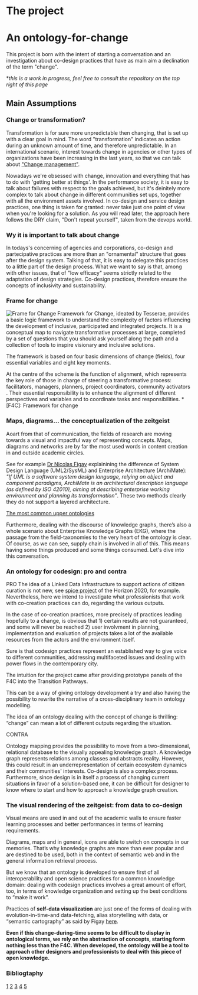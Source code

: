 # The project
# An ontology-for-change
This project is born with the intent of starting a conversation and an investigation about co-design practices that have as main aim a declination of the term "change".
  


**this is a work in progress, feel free to consult the repository on the top right of this page*

## Main Assumptions
### Change or transformation?
Transformation is for sure more unpredictable then changing, that is set up with a clear goal in mind. The word "transformation" indicates an action during an unknown amount of time, and therefore unpredictable.
In an international scenario,  interest towards change in agencies or other types of organizations have been increasing in the last years, so that we can talk about ["Change management"](https://www.open-knowledge.it/service-design-e-change-management/). 

Nowadays we're obsessed with change, innovation and everything that has to do with 'getting better at things'. In the performance society, it is easy to talk about failures with respect to the goals achieved, but it's deinitely more complex to talk about change in different communities set ups, together with all the environment assets involved.
In co-design and service design practices, one thing is taken for granted: never take just one point of view when you're looking for a solution.
As you will read later, the approach here follows the DRY claim, "Don't repeat yourself", taken from the devops world.

### Wy it is important to talk about change
In todays's concerning of agencies and corporations,  co-design and partecipative practices are more than an "ornamental" structure that goes after the design system. Talking of that, it is easy to delegate this practices to a little part of the design process. 
What we want to say is that, among with other issues, that of "low efficacy" seems strictly related to the adaptation of design strategies. Co-design practices, therefore ensure the concepts of inclusivity and sustainability.

### Frame for change
![Frame for Change](TSRProject/TSROnto/docs/img/Tesserae_Frame4Change-09.jpg)
Framework for Change, ideated by Tesserae, provides a basic logic framework to understand the complexity of factors influencing the development of inclusive, participated and integrated projects. It is a conceptual map to navigate transformative processes at large, completed by a set of questions that you should ask yourself along the path and a collection of tools to inspire visionary and inclusive solutions.

The framework is based on four basic dimensions of change (fields), four essential variables and eight key moments.

At the centre of the scheme is the function of alignment, which represents the key role of those in charge of steering a transformative process: facilitators, managers, planners, project coordinators,  community activators . Their essential responsibility is to enhance the alignment of different perspectives and variables and to coordinate tasks and responsibilities.
*[F4C]: Framework for change

### Maps, diagrams… the conceptualization of the zeitgeist
Aoart from that of communication, the fields of research are moving towards a visual and impactful way of representing concepts. Maps, diagrams and networks are by far the most used words in content creation in and outside academic circles.

See for example [Dr Nicolas Figay](https://www.linkedin.com/pulse/upper-ontologies-dr-nicolas-figay/) explainining the difference of System Design Language (UML2/SysML) and Enterprise Architecture (ArchiMate): *"If UML is a software system design language, relying on object and component paradigms, ArchiMate is an architectural description language (as defined by ISO 42010), aiming at describing enterprise working environment and planning its transformation”*. These two methods clearly they do not support a layered architecture.

[The most common upper ontologies](/ontologies.jpg)

Furthermore, dealing with the discourse of knowledge graphs, there’s also a whole scenario about Enterprise Knowledge Graphs (EKG), where the passage from the field-taxonomies to the very heart of the ontology is clear. Of course, as we can see,  supply chain is involved in all of this. This means having some things produced and some things consumed. Let's dive into this conversation.

### An ontology for codesign: pro and contra
PRO
The idea of a Linked Data Infrastructure to support actions of citizen curation is not new, see [spice project](https://github.com/AKSW/w3id-tester/tree/f370c58b425e32fd0f709142563b9832266673ee/w3id/spice) of the Horizon 2020, for example. Nevertheless, here we intend to investigate what professionists that work with co-creation practices can do, regarding the various outputs.

In the case of co-creation practices, more precisely of practices leading hopefully to a change, is obvious that 1) certain results are not guaranteed, and some will never be reached 2) user involvment in planning, implementation and evaluation of projects takes a lot of the available resources from the actors and the environment itself.

Sure is that codesign practices represent an established way to give voice to different communities, addressing multifaceted issues and dealing with power flows in the contemporary city.

The intuition for the project came after providing prototype panels of the F4C into the Transition Pathways.

This can be a way of giving ontology development a try and also having the possibility to rewrite the narrative of a  cross-disciplinary team in ontology modelling.

The idea of an ontology dealing with the concept of change is thrilling: “change” can mean a lot of different outputs regarding the situation.

CONTRA

Ontology mapping provides the possibility to move from a two-dimensional, relational database to the visually appealing knowledge graph. A knowledge graph represents relations among classes and abstracts reality. However, this could result in an underrepresentation of certain ecosystem dynamics and their communities' interests. Co-design is also a complex process. Furthermore, since design is in itself a process of changing current situations in favor of a solution-based one, it can be difficult for designer to know where to start and how to approach a knowledge graph creation.


### The visual rendering of the zeitgeist: from data to co-design
Visual means are used in and out of the academic walls to ensure faster learning processes and better performances in terms of learning requirements.

Diagrams, maps and in general, icons are able to switch on concepts in our memories. That’s why knowledge graphs are more than ever popular and are destined to be used, both in the context of semantic web and in the general information retrieval process.

But we know that an ontology is developed to ensure first of all interoperability and open science practices for a common knowledge domain: dealing with codesign practices involves a great amount of effort, too, in terms of knowledge organization and setting up the best conditions to “make it work”. 

Practices of **self-data visualization** are just one of the forms of dealing with evolution-in-time-and data-fetching, alias storytelling with data, or “semantic cartography” as said by Figay [here](https://www.linkedin.com/pulse/semantic-cartography-archimate-first-step-enterprise-navigation/).

**Even if this change-during-time seems to be difficult to display in ontological terms, we rely on the abstraction of concepts, starting form nothing less than the F4C. When developed, the ontology will be a tool to approach other designers and professionists to deal with this piece of open knowledge.**


### Bibliogtaphy
[1](https://www.codesignwithdata.com/papers/codesignwithdata.pdf) [2](https://researchinvolvement.biomedcentral.com/articles/10.1186/s40900-022-00392-4#ref-CR9) [3](https://dl.designresearchsociety.org/cgi/viewcontent.cgi?article=3092&context=drs-conference-papers) [4](https://dl.designresearchsociety.org/cgi/viewcontent.cgi?article=3092&context=drs-conference-papers) [5](https://www.ifad.org/documents/38714170/39144386/PM_web.pdf/7c1eda69-8205-4c31-8912-3c25d6f90055)
